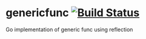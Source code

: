 # genericfunc [![Build Status](https://travis-ci.org/cleitonmarx/genericfunc.svg?branch=master)](https://travis-ci.org/cleitonmarx/genericfunc)
Go implementation of generic func using reflection
